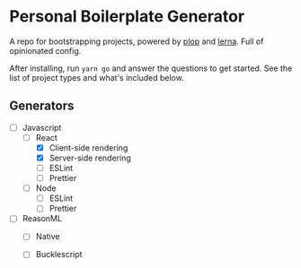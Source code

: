 # Personal Boilerplate Generator

A repo for bootstrapping projects, powered by [plop](https://github.com/amwmedia/plop) and [lerna](https://github.com/lerna/lerna). Full of opinionated config. 

After installing, run `yarn go` and answer the questions to get started. See the list of project types and what's included below.

## Generators
- [ ] Javascript
    - [ ] React
        - [x] Client-side rendering
        - [x] Server-side rendering
        - [ ] ESLint
        - [ ] Prettier
    - [ ] Node
        - [ ] ESLint
        - [ ] Prettier
- [ ] ReasonML
    - [ ] Native
    - [ ] Bucklescript
   
